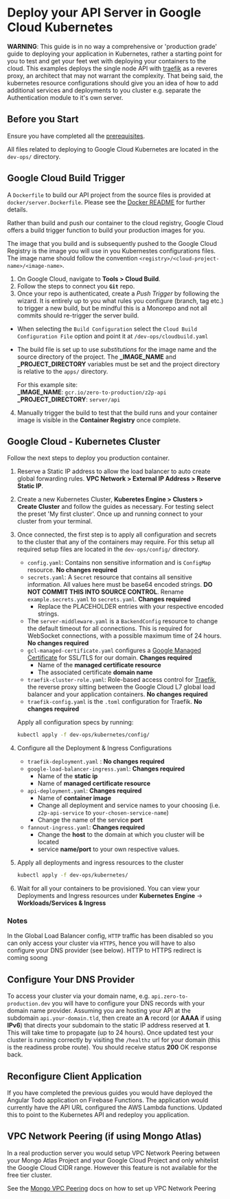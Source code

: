 # Deploy your API Server in Google Cloud Kubernetes

**WARNING**: This guide is in no way a comprehensive or 'production grade' guide to deploying your application in Kubernetes, rather a starting point for you to test and get your feet wet with deploying your containers to the cloud. This examples deploys the single node API with [traefik] as a reveres proxy, an architect that may not warrant the complexity. That being said, the kubernetes resource configurations should give you an idea of how to add additional services and deployments to you cluster e.g. separate the Authentication module to it's own server.

## Before you Start

Ensure you have completed all the [prerequisites].

All files related to deploying to Google Cloud Kubernetes are located in the `dev-ops/` directory.

## Google Cloud Build Trigger

A `Dockerfile` to build our API project from the source files is provided at `docker/server.Dockerfile`. Please see the [Docker README] for further details.

Rather than build and push our container to the cloud registry, Google Cloud offers a build trigger function to build your production images for you.

The image that you build and is subsequently pushed to the Google Cloud Registry is the image you will use in you Kubernestes configurations files. The image name should follow the convention `<registry>/<cloud-project-name>/<image-name>`.

1. On Google Cloud, navigate to **Tools > Cloud Build**.
2. Follow the steps to connect you **`Git`** repo.
3. Once your repo is authenticated, create a _Push Trigger_ by following the wizard. It is entirely up to you what rules you configure (branch, tag etc.) to trigger a new build, but be mindful this is a Monorepo and not all commits should re-trigger the server build.

- When selecting the `Build Configuration` select the `Cloud Build Configuration File` option and point it at `/dev-ops/cloudbuild.yaml`
- The build file is set up to use _substitutions_ for the image name and the source directory of the project. The **\_IMAGE_NAME** and **\_PROJECT_DIRECTORY** variables must be set and the project directory is relative to the `apps/` directory.

  For this example site:  
  **\_IMAGE_NAME**: `gcr.io/zero-to-production/z2p-api`
  **\_PROJECT_DIRECTORY**: `server/api`

4. Manually trigger the build to test that the build runs and your container image is visible in the **Container Registry** once complete.

## Google Cloud - Kubernetes Cluster

Follow the next steps to deploy you production container.

1. Reserve a Static IP address to allow the load balancer to auto create global forwarding rules. **VPC Network > External IP Address > Reserve Static IP**.
2. Create a new Kubernetes Cluster, **Kuberetes Engine > Clusters > Create Cluster** and follow the guides as necessary. For testing select the preset 'My first cluster'. Once up and running connect to your cluster from your terminal.
3. Once connected, the first step is to apply all configuration and secrets to the cluster that any of the containers may require. For this setup all required setup files are located in the `dev-ops/config/` directory.

   - `config.yaml`: Contains non sensitive information and is `ConfigMap` resource. **No changes required**
   - `secrets.yaml`: A `Secret` resource that contains all sensitive information. All values here must be base64 encoded strings. **DO NOT COMMIT THIS INTO SOURCE CONTROL**. Rename `example.secrets.yaml` to `secrets.yaml`. **Changes required**
     - Replace the PLACEHOLDER entries with your respective encoded strings.
   - The `server-middleware.yaml` is a `BackendConfig` resource to change the default timeout for all connections. This is required for WebSocket connections, with a possible maximum time of 24 hours. **No changes required**
   - `gcl-managed-certificate.yaml` configures a [Google Managed Certificate] for SSL/TLS for our domain. **Changes required**
     - Name of the **managed certificate resource**
     - The associated certificate **domain name**
   - `traefik-cluster-role.yaml`: Role-based access control for [Traefik], the reverse proxy sitting between the Google Cloud L7 global load balancer and your application containers. **No changes required**
   - `traefik-config.yaml` is the `.toml` configuration for Traefik. **No changes required**

   Apply all configuration specs by running:

   ```bash
   kubectl apply -f dev-ops/kubernetes/config/
   ```

4. Configure all the Deployment & Ingress Configurations

   - `traefik-deployment.yaml` : **No changes required**
   - `google-load-balancer-ingress.yaml`: **Changes required**
     - Name of the **static ip**
     - Name of **managed certificate resource**
   - `api-deployment.yaml`: **Changes required**
     - Name of **container image**
     - Change all deployment and service names to your choosing (i.e. `z2p-api-service` to `your-chosen-service-name`)
     - Change the name of the service **port**
   - `fannout-ingress.yaml`: **Changes required**
     - Change the **host** to the domain at which you cluster will be located
     - service **name/port** to your own respective values.

5. Apply all deployments and ingress resources to the cluster

   ```bash
   kubectl apply -f dev-ops/kubernetes/
   ```

6. Wait for all your containers to be provisioned. You can view your Deployments and Ingress resources under **Kubernetes Engine** -> **Workloads/Services & Ingress**

### Notes

In the Global Load Balancer config, `HTTP` traffic has been disabled so you can only access your cluster via `HTTPS`, hence you will have to also configure your DNS provider (see below). HTTP to HTTPS redirect is coming soong

## Configure Your DNS Provider

To access your cluster via your domain name, e.g. `api.zero-to-production.dev` you will have to configure your DNS records with your domain name provider. Assuming you are hosting your API at the subdomain `api.your-domain.tld`, then create an **A** record (or **AAAA** if using **IPv6**) that directs your subdomain to the static IP address reserved at **1**. This will take time to propagate (up to 24 hours). Once updated test your cluster is running correctly by visiting the `/healthz` url for your domain (this is the readiness probe route). You should receive status **200** OK response back.

## Reconfigure Client Application

If you have completed the previous guides you would have deployed the Angular Todo application on Firebase Functions. The application would currently have the API URL configured the AWS Lambda functions. Updated this to point to the Kubernetes API and redeploy you application.

## VPC Network Peering (if using Mongo Atlas)

In a real production server you would setup VPC Network Peering between your Mongo Atlas Project and your Google Cloud Project and only whitelist the Google Cloud CIDR range. However this feature is not available for the free tier cluster.

See the [Mongo VPC Peering] docs on how to set up VPC Network Peering

[prerequisites]: https://zero-to-prouction.dev/guides/getting-started
[docker readme]: https://github.com/jonathonadams/zero-to-production/docker/README.md
[traefik]: https://docs.traefik.io/
[google managed certificate]: https://cloud.google.com/kubernetes-engine/docs/how-to/managed-certs
[mongo vpc peering]: https://docs.atlas.mongodb.com/security-vpc-peering

